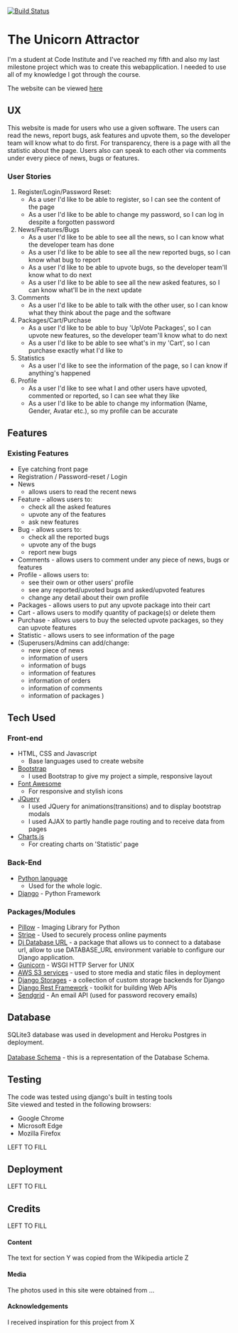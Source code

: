 [![Build Status](https://travis-ci.org/krivanpeter/the-issue-tracker.svg?branch=master)](https://travis-ci.org/krivanpeter/the-issue-tracker)

# The Unicorn Attractor

I'm a student at Code Institute and I've reached my fifth and also my last milestone project which was to create this webapplication.
I needed to use all of my knowledge I got through the course.

The website can be viewed [here](https://the-issue-tracker.herokuapp.com/)
## UX

This website is made for users who use a given software.
The users can read the news, report bugs, ask features and upvote them, so the developer team will know what to do first.
For transparency, there is a page with all the statistic about the page.
Users also can speak to each other via comments under every piece of news, bugs or features.

### User Stories
1.  Register/Login/Password Reset:
    * As a user I'd like to be able to register, so I can see the content of the page
    * As a user I'd like to be able to change my password, so I can log in despite a forgotten password
2. News/Features/Bugs
    * As a user I'd like to be able to see all the news, so I can know what the developer team has done
    * As a user I'd like to be able to see all the new reported bugs, so I can know what bug to report
    * As a user I'd like to be able to upvote bugs, so the developer team'll know what to do next
    * As a user I'd like to be able to see all the new asked features, so I can know what'll be in the next update
3. Comments
    * As a user I'd like to be able to talk with the other user, so I can know what they think about the page and the software
4. Packages/Cart/Purchase
    * As a user I'd like to be able to buy 'UpVote Packages', so I can upvote new features, so the developer team'll know what to do next
    * As a user I'd like to be able to see what's in my 'Cart', so I can purchase exactly what I'd like to
5. Statistics
    * As a user I'd like to see the information of the page, so I can know if anything's happened
6. Profile
    * As a user I'd like to see what I and other users have upvoted, commented or reported, so I can see what they like
    * As a user I'd like to be able to change my information (Name, Gender, Avatar etc.), so my profile can be accurate
    
## Features
### Existing Features

* Eye catching front page
* Registration / Password-reset / Login
* News 
    * allows users to read the recent news
* Feature - allows users to:
    * check all the asked features
    * upvote any of the features
    * ask new features
* Bug - allows users to:
    * check all the reported bugs
    * upvote any of the bugs
    * report new bugs
* Comments - allows users to comment under any piece of news, bugs or features
* Profile - allows users to:
    * see their own or other users' profile
    * see any reported/upvoted bugs and asked/upvoted features
    * change any detail about their own profile
* Packages - allows users to put any upvote package into their cart
* Cart - allows users to modify quantity of package(s) or delete them
* Purchase - allows users to buy the selected upvote packages, so they can upvote features
* Statistic - allows users to see information of the page
* (Superusers/Admins can add/change:
    * new piece of news
    * information of users
    * information of bugs
    * information of features
    * information of orders
    * information of comments
    * information of packages
    )

## Tech Used
### Front-end
* HTML, CSS and Javascript
    * Base languages used to create website
* [Bootstrap](https://getbootstrap.com/)
    * I used Bootstrap to give my project a simple, responsive layout
* [Font Awesome](https://fontawesome.com/)
    * For responsive and stylish icons
* [JQuery](https://jquery.com/)
    * I used JQuery for animations(transitions) and to display bootstrap modals
    * I used AJAX to partly handle page routing and to receive data from pages
* [Charts.js](https://www.chartjs.org/)
    * For creating charts on 'Statistic' page
    
### Back-End
* [Python language](https://www.python.org/)
    * Used for the whole logic. 
* [Django](https://www.djangoproject.com/) - Python Framework

### Packages/Modules
* [Pillow](https://pillow.readthedocs.io/en/stable/) - Imaging Library for Python  
* [Stripe](https://stripe.com/gb) - Used to securely process online payments  
* [Dj Database URL](https://pypi.org/project/dj-database-url/) - a package that allows us to connect to a database url, allow to use DATABASE_URL environment variable to configure our Django application.  
* [Gunicorn](https://gunicorn.org/) - WSGI HTTP Server for UNIX  
* [AWS S3 services](https://aws.amazon.com/s3/) - used to store media and static files in deployment  
* [Django Storages](https://django-storages.readthedocs.io/en/latest/) - a collection of custom storage backends for Django  
* [Django Rest Framework](https://www.django-rest-framework.org/) - toolkit for building Web APIs
* [Sendgrid](https://sendgrid.com/) - An email API (used for password recovery emails)

## Database
SQLite3 database was used in development and Heroku Postgres in deployment.
<br>  
[Database Schema](static/img/IssueTrackerdb.png) - this is a representation of the Database Schema.

## Testing

The code was tested using django's built in testing tools  
Site viewed and tested in the following browsers:
* Google Chrome
* Microsoft Edge
* Mozilla Firefox  

LEFT TO FILL
## Deployment
LEFT TO FILL
## Credits
LEFT TO FILL  
#### Content
The text for section Y was copied from the Wikipedia article Z
#### Media
The photos used in this site were obtained from ...
#### Acknowledgements
I received inspiration for this project from X


